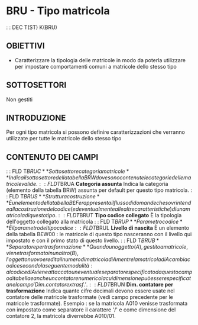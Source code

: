 # BRU - Tipo matricola
 :  : DEC T(ST) K(BRU)
## OBIETTIVI
-    Caratterizzare la tipologia delle matricole in modo da poterla utilizzare per impostare comportamenti comuni a matricole dello stesso tipo
## SOTTOSETTORI
Non gestiti
## INTRODUZIONE
Per ogni tipo matricola si possono definire caratterizzazioni che verranno utilizzate per tutte le matricole dello stesso tipo
## CONTENUTO DEI CAMPI
 :  : FLD T$BRUC **Sottosettore categoria matricole**
Indica il sottosettore della tabella BRW dove sono contenute le categorie delle matricole valide.
 :  : FLD T$BRUA **Categoria assunta**
Indica la categoria (elemento della tabella BRW) assunta per default per questo tipo matricola.
 :  : FLD T$BRUS **Struttura costruzione**
È un elemento della tabella B£F e rappresenta il flusso di domande che sovrintende alla costruzione del codice (ed eventualmente alle altre caratteristiche) di una matricola di questo tipo.
 :  : FLD T$BRUT **Tipo codice collegato**
È la tipologia dell'oggetto collegato alla matricola
 :  : FLD T$BRUP **Parametro codice**
È il parametro del tipo codice
 :  : FLD T$BRUL **Livello di nascita**
È un elemento della tabella B£W00 :  le matricole di questo tipo nasceranno con il livello qui impostato e con il primo stato di questo livello.
 :  : FLD T$BRUB **Separatore per trasformazione**
Quando un oggetto (A), gestito a matricole, viene trasformato in un altro (B), l'oggetto nuovo eredita il numero di matricola di A mentre la matricola di A cambia codice secondo la seguente modalità :  al codice di A viene attaccato un eventuale separatore specificato da questo campo di tabella e anche un contatore numerico la cui dimensione può essere specificata nel campo 'Dim. contatore x trasf.'.
 :  : FLD T$BRUN **Dim. contatore per trasformazione**
Indica quante cifre decimali devono essere usate nel contatore delle matricole trasformate (vedi campo precedente per le matricole trasformate).
Esempio :  se la matricola A010 venisse trasformata con impostato come separatore il carattere '/' e come dimensione del contatore 2, la matricola diverrebbe A010/01.
